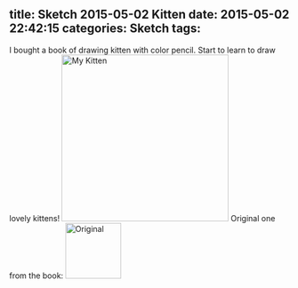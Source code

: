 title: Sketch 2015-05-02 Kitten
date: 2015-05-02 22:42:15
categories: Sketch
tags:
---
I bought a book of drawing kitten with color pencil. Start to learn to draw lovely kittens!
<img src="/img/sketches/2015.05.02.JPG" width="300" alt="My Kitten" />
Original one from the book:
<img src="/img/post/Kitten-01.JPG" width="100" alt="Original" />
